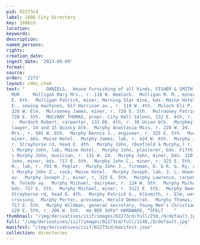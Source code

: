```yaml
---
pid: 02273cd
label: 1886 City Directory
key: 1886cd
location: 
keywords: 
description: 
named_persons: 
rights: 
creation_date: 
ingest_date: '2023-08-09'
format: 
source: 
order: '2273'
layout: cmhc_item
text: "        DANIELS,  House Furnishing of all Kinds, FISHER & SMITH. |  MUL 194
  MUR     Mulligan Mary Mrs., r. 118 N. Hemlock.  Mulligan M. M., miner, bds. 422
  E. 6th.  Mulligan Patrick, miner, Morning Star mine, bds. Maine Hotel.  Mulloy Charles
  E., sewing machines, 617 Harrison av., r. 119 W. 4th.  Mulock Eli P., butcher, r.
  326 W. Elm.  Mulrooney James, miner, r. 728 E. 5th.  Mulrooney Patrick, miner, r.
  728 E. 5th.  MULVANY THOMAS, propr. City Hall Saloon, 132 E. 6th, r. 142 W. 7th.
  :  Murdoch Robert, carpenter, 131 EK. 4th, r. 30 Union blk.  Murphey Joseph L.,
  lawyer, 14 and 15 Quincy blk.  Murphy Anastasia Miss, r. 228 W. 2d.  Murphy Bridget
  Mrs., r. 501 W. 6th.  Murphy Dennis J., engineer, r. 325 E. 5th.  Murphy Edward,
  miner, bds. Maine Hotel.  Murphy James, lab, r. 424 W. 6th.  Murphy Jeremiah, miner,
  r. Strayhorse rd, head E. 4th.  Murphy John, (Dunfield & Murphy,) r. 606 E. Sth.
  \ Murphy John, lab, Maine Hotel.  Murphy John, plasterer, bds. Fifth Avenue Hotel.
  \ Murphy John, musician, r. 131 W. 2d.  Murphy John, miner, bds. 320 E. 5th.  Murphy
  John, miner, bds. 717 E. 5th.  Murphy John C., miner, r. 325 E. 5th.  Murphy John
  H., lab, r. 703 N. Poplar.  Murphy John J., fireman, D. & R. G. Ry, r. 127 E. 10th.
  \ Murphy John Z., cook, Maine Hotel.  Murphy Joseph, lab, J. L. Howard, 117 N. Leiter
  av.  Murphy Joseph J., miner, r, 325 E. 5th.  Murphy Lawrence, carpenter, r. 121
  N. Toledo ay.  Murphy Michael, dairyman, r. 124 W. 5th.  Murphy Michael, miner,
  bds. 717 E. 5th.  Murphy Michael, miner, r. 312} E. 5th.  Murphy Owen, miner, r.
  Strayhorse rd, head E. 4th.  Murphy Patrick G., blksmith, r. Elm, west of R. R.
  crossing.  Murphy Porter, pressman, Herald Democrat.  Murphy Thomas, miner, bds.
  717 E. 5th.  Murphy Wildman, general secretary, Young Men’s Christian Association,
  129 E. 5th, r. 206 W. 5th.  me BEE SUFo™ HARDWARE, “SPELT    "
thumbnail: "/img/derivatives/iiif/images/02273cd/full/250,/0/default.jpg"
full: "/img/derivatives/iiif/images/02273cd/full/1140,/0/default.jpg"
manifest: "/img/derivatives/iiif/02273cd/manifest.json"
collection: directories
---
```

